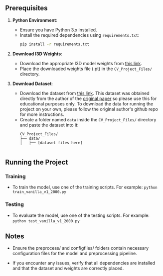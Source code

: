 ## Prerequisites
1. **Python Environment**:
   - Ensure you have Python 3.x installed.
   - Install the required dependencies using `requirements.txt`:
     ```bash
     pip install -r requirements.txt
     ```

2. **Download I3D Weights**:
   - Download the appropriate I3D model weights from [this link](https://drive.google.com/file/d/1jALimVOB69ifYkeT0Pe297S1z4U3jC48/view?usp=sharing).
   - Place the downloaded weights file (.pt) in the `CV_Project_Files/` directory.

3. **Download Dataset**:
   - Download the dataset from [this link](https://drive.google.com/file/d/1UKESPYEvFsrrQByrl9mWny_JJdoMXKfk/view?usp=drive_link). This dataset was obtained directly from the author of the [original paper](https://github.com/dxli94/WLASL) so please use this for educational purposes only. To download the data for running the project on your own, please follow the original author's github repo for more instructions.
   - Create a folder named `data` inside the `CV_Project_Files/` directory and paste the dataset into it:
     ```
     CV_Project_Files/
     ├── data/
     │   ├── [dataset files here]


## Running the Project
### Training
- To train the model, use one of the training scripts. For example:
  `python train_vanilla_v1_2000.py`

### Testing
- To evaluate the model, use one of the testing scripts. For example:
  `python test_vanilla_v1_2000.py`


## Notes
- Ensure the preprocess/ and configfiles/ folders contain necessary configuration files for the model and preprocessing pipeline.

- If you encounter any issues, verify that all dependencies are installed and that the dataset and weights are correctly placed.